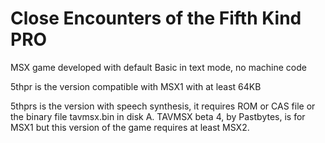 # Close Encounters of the Fifth Kind PRO

MSX game developed with default Basic in text mode, no machine code

5thpr is the version compatible with MSX1 with at least 64KB

5thprs is the version with speech synthesis, it requires ROM or CAS file or the binary file tavmsx.bin in disk A. TAVMSX beta 4, by Pastbytes, is for MSX1 but this version of the game requires at least MSX2.
